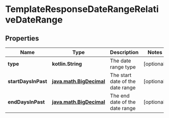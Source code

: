 
# TemplateResponseDateRangeRelativeDateRange

## Properties
| Name | Type | Description | Notes |
| ------------ | ------------- | ------------- | ------------- |
| **type** | **kotlin.String** | The date range type |  [optional] |
| **startDaysInPast** | [**java.math.BigDecimal**](java.math.BigDecimal.md) | The start date of the date range |  [optional] |
| **endDaysInPast** | [**java.math.BigDecimal**](java.math.BigDecimal.md) | The end date of the date range |  [optional] |



